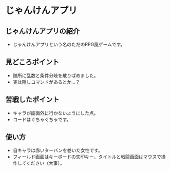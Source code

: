 # じゃんけんアプリ

## じゃんけんアプリの紹介

- じゃんけんアプリという名のただのRPG風ゲームです。

## 見どころポイント

- 随所に乱数と条件分岐を散りばめました。
- 実は隠しコマンドがあるとか...？

## 苦戦したポイント

- キャラが画面外に行かないようにした点。
- コードはぐちゃぐちゃです。

## 使い方

- 自キャラは赤いターバンを巻いた女性です。
- フィールド画面はキーボードの矢印キー、タイトルと戦闘画面はマウスで操作してください（大事）。